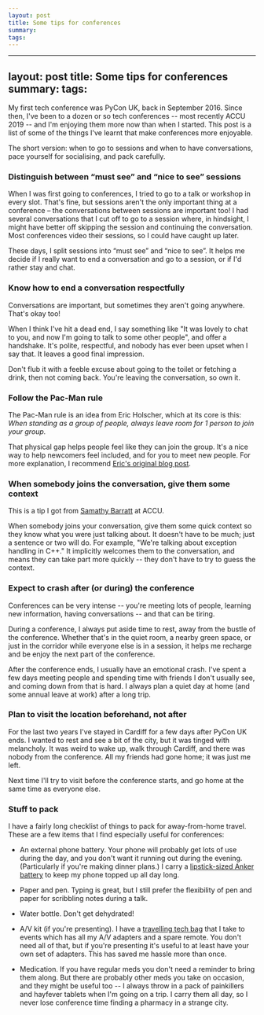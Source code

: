 ```yaml
---
layout: post
title: Some tips for conferences
summary:
tags:
---
```


---
layout: post
title: Some tips for conferences
summary:
tags:
---

My first tech conference was PyCon UK, back in September 2016.
Since then, I've been to a dozen or so tech conferences -- most recently ACCU 2019 -- and I'm enjoying them more now than when I started.
This post is a list of some of the things I've learnt that make conferences more enjoyable.

The short version: when to go to sessions and when to have conversations, pace yourself for socialising, and pack carefully.

### Distinguish between “must see” and “nice to see” sessions

When I was first going to conferences, I tried to go to a talk or workshop in every slot.
That's fine, but sessions aren't the only important thing at a conference – the conversations between sessions are important too!
I had several conversations that I cut off to go to a session where, in hindsight, I might have better off skipping the session and continuing the conversation.
Most conferences video their sessions, so I could have caught up later.

These days, I split sessions into “must see” and “nice to see”.
It helps me decide if I really want to end a conversation and go to a session, or if I'd rather stay and chat.

### Know how to end a conversation respectfully

Conversations are important, but sometimes they aren't going anywhere.
That's okay too!

When I think I've hit a dead end, I say something like "It was lovely to chat to you, and now I'm going to talk to some other people", and offer a handshake.
It's polite, respectful, and nobody has ever been upset when I say that.
It leaves a good final impression.

Don't flub it with a feeble excuse about going to the toilet or fetching a drink, then not coming back.
You're leaving the conversation, so own it.

### Follow the Pac-Man rule

The Pac-Man rule is an idea from Eric Holscher, which at its core is this: *When standing as a group of people, always leave room for 1 person to join your group.*

That physical gap helps people feel like they can join the group.
It's a nice way to help newcomers feel included, and for you to meet new people.
For more explanation, I recommend [Eric's original blog post](https://www.ericholscher.com/blog/2017/aug/2/pacman-rule-conferences/).

### When somebody joins the conversation, give them some context

This is a tip I got from [Samathy Barratt](https://twitter.com/Samathy_Barratt/status/1115729061094010880) at ACCU.

When somebody joins your conversation, give them some quick context so they know what you were just talking about.
It doesn't have to be much; just a sentence or two will do.
For example, "We're talking about exception handling in C++."
It implicitly welcomes them to the conversation, and means they can take part more quickly -- they don't have to try to guess the context.

### Expect to crash after (or during) the conference

Conferences can be very intense -- you're meeting lots of people, learning new information, having conversations -- and that can be tiring.

During a conference, I always put aside time to rest, away from the bustle of the conference.
Whether that's in the quiet room, a nearby green space, or just in the corridor while everyone else is in a session, it helps me recharge and be enjoy the next part of the conference.

After the conference ends, I usually have an emotional crash.
I've spent a few days meeting people and spending time with friends I don't usually see, and coming down from that is hard.
I always plan a quiet day at home (and some annual leave at work) after a long trip.

### Plan to visit the location beforehand, not after

For the last two years I've stayed in Cardiff for a few days after PyCon UK ends.
I wanted to rest and see a bit of the city, but it was tinged with melancholy.
It was weird to wake up, walk through Cardiff, and there was nobody from the conference.
All my friends had gone home; it was just me left.

Next time I'll try to visit before the conference starts, and go home at the same time as everyone else.

### Stuff to pack

I have a fairly long checklist of things to pack for away-from-home travel.
These are a few items that I find especially useful for conferences:

*   An external phone battery.
    Your phone will probably get lots of use during the day, and you don't want it running out during the evening.
    (Particularly if you're making dinner plans.)
    I carry a [lipstick-sized Anker battery][anker] to keep my phone topped up all day long.

*   Paper and pen.
    Typing is great, but I still prefer the flexibility of pen and paper for scribbling notes during a talk.

*   Water bottle.
    Don't get dehydrated!

*   A/V kit (if you're presenting).
    I have a [travelling tech bag][tech_bag] that I take to events which has all my A/V adapters and a spare remote.
    You don't need all of that, but if you're presenting it's useful to at least have your own set of adapters.
    This has saved me hassle more than once.

*   Medication.
    If you have regular meds you don't need a reminder to bring them along.
    But there are probably other meds you take on occasion, and they might be useful too -- I always throw in a pack of painkillers and hayfever tablets when I'm going on a trip.
    I carry them all day, so I never lose conference time finding a pharmacy in a strange city.

[anker]: https://www.amazon.co.uk/Anker-PowerCore-Aluminum-Portable-Lipstick-Sized-Black/dp/B005QI1A8C/ref=as_li_ss_tl?keywords=anker+battery+powercore&qid=1555965890&s=gateway&sr=8-9&linkCode=ll1&tag=alechasblo-21&linkId=def216483d182e2bcf208f5148faadf8&language=en_GB
[tech_bag]: /2016/09/travelling-tech-bag/

